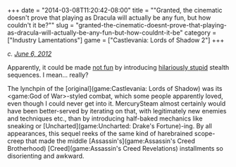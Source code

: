 +++
date = "2014-03-08T11:20:42-08:00"
title = "\"Granted, the cinematic doesn't prove that playing as Dracula will actually be any fun, but how couldn't it be?\""
slug = "granted-the-cinematic-doesnt-prove-that-playing-as-dracula-will-actually-be-any-fun-but-how-couldnt-it-be"
category = ["Industry Lamentations"]
game = ["Castlevania: Lords of Shadow 2"]
+++

<i>c. [June 6, 2012]($SiteBaseURL$2012/06/06/castlevania-lords-of-shadow-2-2/)</i>

Apparently, it could be made <a href="http://www.metacritic.com/game/pc/castlevania-lords-of-shadow-2">not fun</a> by introducing <a href="http://www.gametrailers.com/reviews/r40ufh/castlevania--lords-of-shadow-2-review">hilariously stupid</a> stealth sequences.  I mean... really?

The lynchpin of the [original](game:Castlevania: Lords of Shadow) was its <game:God of War>-styled combat, which some people apparently loved, even though I could never get into it.  MercurySteam almost certainly would have been better-served by iterating on that, with legitimately new enemies and techniques etc., than by introducing half-baked mechanics like sneaking or [Uncharted](game:Uncharted: Drake's Fortune)-ing.  By all appearances, this sequel reeks of the same kind of harebrained scope-creep that made the middle [Assassin's](game:Assassin's Creed Brotherhood) [Creed](game:Assassin's Creed Revelations) installments so disorienting and awkward.

